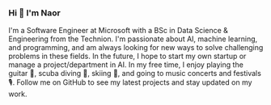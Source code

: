 ### Hi 👋 I'm Naor

I'm a Software Engineer at Microsoft with a BSc in Data Science & Engineering from the Technion. I'm passionate about AI, machine learning, and programming, and am always looking for new ways to solve challenging problems in these fields. In the future, I hope to start my own startup or manage a project/department in AI. In my free time, I enjoy playing the guitar 🎸, scuba diving 🤿, skiing 🎿, and going to music concerts and festivals 🎙. Follow me on GitHub to see my latest projects and stay updated on my work.
